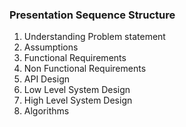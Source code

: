 <H3>Presentation Sequence Structure</H3>

1. Understanding Problem statement
2. Assumptions
3. Functional Requirements
4. Non Functional Requirements
5. API Design
6. Low Level System Design
7. High Level System Design
8. Algorithms